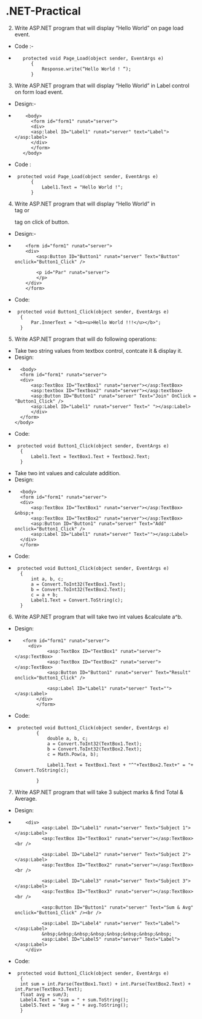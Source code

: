 # .NET-Practical

2. Write ASP.NET program that will display “Hello World” on page load event.
- Code :-
-        protected void Page_Load(object sender, EventArgs e)
            {
                Response.write(“Hello World ! “);
            }
3. Write ASP.NET program that will display “Hello World” in Label control on form load event.
- Design:-
-         <body>
            <form id="form1" runat="server">
            <div>
            <asp:label ID="Label1" runat="server" text="Label"></asp:label>    
            </div>
            </form>
         </body>
- Code : 
-      protected void Page_Load(object sender, EventArgs e)
            {
                Label1.Text = "Hello World !";
            }
4. Write ASP.NET program that will display “Hello World” in <div> tag  or <p> tag on click of button.
- Design:-
-         <form id="form1" runat="server">
          <div>
              <asp:Button ID="Button1" runat="server" Text="Button" onclick="Button1_Click" />
          
              <p id="Par" runat="server">
              </p>
          </div>
          </form>
- Code:
-      protected void Button1_Click(object sender, EventArgs e)
        {
            Par.InnerText = "<b><u>Hello World !!!</u></b>";
        }
5. Write ASP.NET program that will do following operations:
- Take two string values from textbox control, contcate it & display it.
- Design:
-       <body>
        <form id="form1" runat="server">
        <div>
            <asp:TextBox ID="TextBox1" runat="server"></asp:TextBox>        
            <asp:textbox ID="Textbox2" runat="server"></asp:textbox>
            <asp:Button ID="Button1" runat="server" Text="Join" OnClick = "Button1_Click" />
            <asp:Label ID="Label1" runat="server" Text=" "></asp:Label>
            </div>
        </form>
      </body>
- Code:
-      protected void Button1_Click(object sender, EventArgs e)
        {
            Label1.Text = TextBox1.Text + Textbox2.Text;
        }
- Take two int values and calculate addition.
- Design:
-       <body>
        <form id="form1" runat="server">
        <div>
            <asp:TextBox ID="TextBox1" runat="server"></asp:TextBox> &nbsp;+
            <asp:TextBox ID="TextBox2" runat="server"></asp:TextBox>
            <asp:Button ID="Button1" runat="server" Text="Add" onclick="Button1_Click" />
            <asp:Label ID="Label1" runat="server" Text=""></asp:Label>
        </div>
        </form>
    </body>
- Code:
-      protected void Button1_Click(object sender, EventArgs e)
        {
            int a, b, c;
            a = Convert.ToInt32(TextBox1.Text);
            b = Convert.ToInt32(TextBox2.Text);
            c = a + b;
            Label1.Text = Convert.ToString(c);
        }
6. Write ASP.NET program that will take two int values &calculate a^b.
  - Design:
  -        <form id="form1" runat="server">
             <div>
                    <asp:TextBox ID="TextBox1" runat="server"></asp:TextBox>
                    <asp:TextBox ID="TextBox2" runat="server"></asp:TextBox>
                    <asp:Button ID="Button1" runat="server" Text="Result" onclick="Button1_Click" />
                    
                    <asp:Label ID="Label1" runat="server" Text=""></asp:Label>
                </div>
                </form>
  - Code:
  -      protected void Button1_Click(object sender, EventArgs e)
                {
                    double a, b, c;
                    a = Convert.ToInt32(TextBox1.Text);
                    b = Convert.ToInt32(TextBox2.Text);
                    c = Math.Pow(a, b);
            
                    Label1.Text = TextBox1.Text + "^"+TextBox2.Text+" = "+ Convert.ToString(c);
            
                }
7. Write ASP.NET program that will take 3 subject marks & find Total & Average.
- Design:
-         <div>
                <asp:Label ID="Label1" runat="server" Text="Subject 1"></asp:Label>
                <asp:TextBox ID="TextBox1" runat="server"></asp:TextBox><br />
                
                <asp:Label ID="Label2" runat="server" Text="Subject 2"></asp:Label>
                <asp:TextBox ID="TextBox2" runat="server"></asp:TextBox><br />
                
                <asp:Label ID="Label3" runat="server" Text="Subject 3"></asp:Label>
                <asp:TextBox ID="TextBox3" runat="server"></asp:TextBox><br />        
                
                <asp:Button ID="Button1" runat="server" Text="Sum & Avg" onclick="Button1_Click" /><br />
                
                <asp:Label ID="Label4" runat="server" Text="Label"></asp:Label>
                &nbsp;&nbsp;&nbsp;&nbsp;&nbsp;&nbsp;&nbsp;&nbsp;
                <asp:Label ID="Label5" runat="server" Text="Label"></asp:Label>
          </div>  
- Code:
-      protected void Button1_Click(object sender, EventArgs e)
        {
        int sum = int.Parse(TextBox1.Text) + int.Parse(TextBox2.Text) + int.Parse(TextBox3.Text);
        float avg = sum/3;
        Label4.Text = "sum = " + sum.ToString();
        Label5.Text = "Avg = " + avg.ToString();
        }
